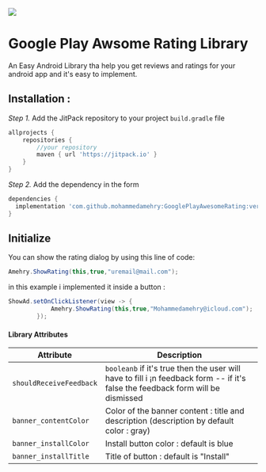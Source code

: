 [![](https://jitpack.io/v/mohammedamehry/GooglePlayRating.svg)](https://jitpack.io/#mohammedamehry/GooglePlayRating)

# Google Play Awsome Rating Library

An Easy Android Library tha help you get reviews and ratings for your android app and it's easy to implement.

## Installation :

*Step 1.* Add the JitPack repository to your project `build.gradle` file
```gradle
allprojects {
    repositories {
        //your repository
        maven { url 'https://jitpack.io' }
    }
}
```
*Step 2.* Add the dependency in the form
```gradle
dependencies {
  implementation 'com.github.mohammedamehry:GooglePlayAwesomeRating:version1.0'
}
```

## Initialize
You can show the rating dialog by using this line of code:

```java
Amehry.ShowRating(this,true,"uremail@mail.com");
```

in this example i implemented it inside a button :

```java
ShowAd.setOnClickListener(view -> {
            Amehry.ShowRating(this,true,"Mohammedamehry@icloud.com");
        });
```
#### Library Attributes
| Attribute | Description |
| --- | --- |
| `shouldReceiveFeedback` | `booleanb` if it's true then the user will have to fill i ¡n feedback form -- if it's false the feedback form will be dismissed  |
| `banner_contentColor` | Color of the banner content : title and description (description by default color : gray) |
| `banner_installColor` | Install button color : default is blue |
| `banner_installTitle` | Title of button : default is "Install" |






